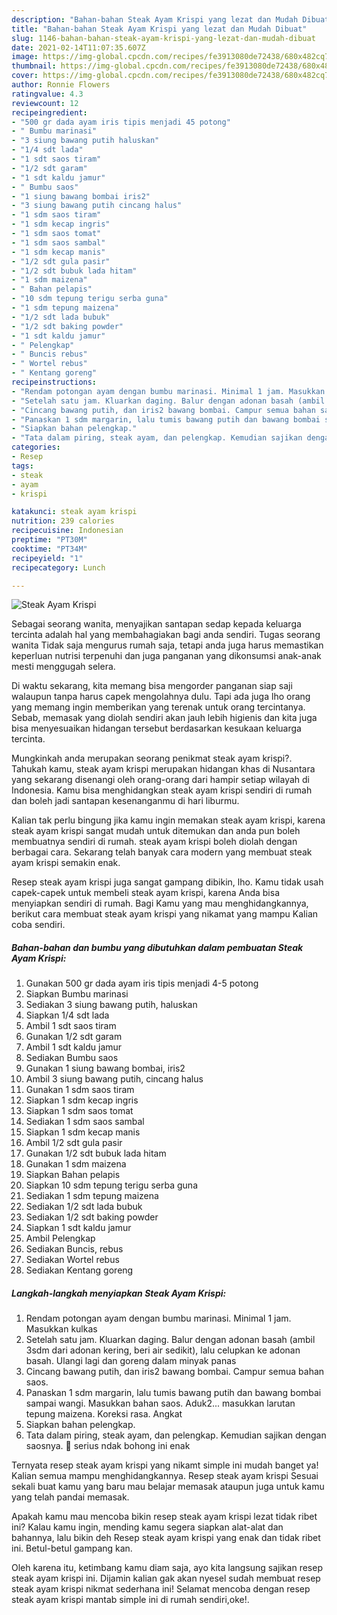 ```yaml
---
description: "Bahan-bahan Steak Ayam Krispi yang lezat dan Mudah Dibuat"
title: "Bahan-bahan Steak Ayam Krispi yang lezat dan Mudah Dibuat"
slug: 1146-bahan-bahan-steak-ayam-krispi-yang-lezat-dan-mudah-dibuat
date: 2021-02-14T11:07:35.607Z
image: https://img-global.cpcdn.com/recipes/fe3913080de72438/680x482cq70/steak-ayam-krispi-foto-resep-utama.jpg
thumbnail: https://img-global.cpcdn.com/recipes/fe3913080de72438/680x482cq70/steak-ayam-krispi-foto-resep-utama.jpg
cover: https://img-global.cpcdn.com/recipes/fe3913080de72438/680x482cq70/steak-ayam-krispi-foto-resep-utama.jpg
author: Ronnie Flowers
ratingvalue: 4.3
reviewcount: 12
recipeingredient:
- "500 gr dada ayam iris tipis menjadi 45 potong"
- " Bumbu marinasi"
- "3 siung bawang putih haluskan"
- "1/4 sdt lada"
- "1 sdt saos tiram"
- "1/2 sdt garam"
- "1 sdt kaldu jamur"
- " Bumbu saos"
- "1 siung bawang bombai iris2"
- "3 siung bawang putih cincang halus"
- "1 sdm saos tiram"
- "1 sdm kecap ingris"
- "1 sdm saos tomat"
- "1 sdm saos sambal"
- "1 sdm kecap manis"
- "1/2 sdt gula pasir"
- "1/2 sdt bubuk lada hitam"
- "1 sdm maizena"
- " Bahan pelapis"
- "10 sdm tepung terigu serba guna"
- "1 sdm tepung maizena"
- "1/2 sdt lada bubuk"
- "1/2 sdt baking powder"
- "1 sdt kaldu jamur"
- " Pelengkap"
- " Buncis rebus"
- " Wortel rebus"
- " Kentang goreng"
recipeinstructions:
- "Rendam potongan ayam dengan bumbu marinasi. Minimal 1 jam. Masukkan kulkas"
- "Setelah satu jam. Kluarkan daging. Balur dengan adonan basah (ambil 3sdm dari adonan kering, beri air sedikit), lalu celupkan ke adonan basah. Ulangi lagi dan goreng dalam minyak panas"
- "Cincang bawang putih, dan iris2 bawang bombai. Campur semua bahan saos."
- "Panaskan 1 sdm margarin, lalu tumis bawang putih dan bawang bombai sampai wangi. Masukkan bahan saos. Aduk2... masukkan larutan tepung maizena. Koreksi rasa. Angkat"
- "Siapkan bahan pelengkap."
- "Tata dalam piring, steak ayam, dan pelengkap. Kemudian sajikan dengan saosnya. 🥰 serius ndak bohong ini enak"
categories:
- Resep
tags:
- steak
- ayam
- krispi

katakunci: steak ayam krispi 
nutrition: 239 calories
recipecuisine: Indonesian
preptime: "PT30M"
cooktime: "PT34M"
recipeyield: "1"
recipecategory: Lunch

---
```



![Steak Ayam Krispi](https://img-global.cpcdn.com/recipes/fe3913080de72438/680x482cq70/steak-ayam-krispi-foto-resep-utama.jpg)

Sebagai seorang wanita, menyajikan santapan sedap kepada keluarga tercinta adalah hal yang membahagiakan bagi anda sendiri. Tugas seorang  wanita Tidak saja mengurus rumah saja, tetapi anda juga harus memastikan keperluan nutrisi terpenuhi dan juga panganan yang dikonsumsi anak-anak mesti menggugah selera.

Di waktu  sekarang, kita memang bisa mengorder panganan siap saji walaupun tanpa harus capek mengolahnya dulu. Tapi ada juga lho orang yang memang ingin memberikan yang terenak untuk orang tercintanya. Sebab, memasak yang diolah sendiri akan jauh lebih higienis dan kita juga bisa menyesuaikan hidangan tersebut berdasarkan kesukaan keluarga tercinta. 



Mungkinkah anda merupakan seorang penikmat steak ayam krispi?. Tahukah kamu, steak ayam krispi merupakan hidangan khas di Nusantara yang sekarang disenangi oleh orang-orang dari hampir setiap wilayah di Indonesia. Kamu bisa menghidangkan steak ayam krispi sendiri di rumah dan boleh jadi santapan kesenanganmu di hari liburmu.

Kalian tak perlu bingung jika kamu ingin memakan steak ayam krispi, karena steak ayam krispi sangat mudah untuk ditemukan dan anda pun boleh membuatnya sendiri di rumah. steak ayam krispi boleh diolah dengan berbagai cara. Sekarang telah banyak cara modern yang membuat steak ayam krispi semakin enak.

Resep steak ayam krispi juga sangat gampang dibikin, lho. Kamu tidak usah capek-capek untuk membeli steak ayam krispi, karena Anda bisa menyiapkan sendiri di rumah. Bagi Kamu yang mau menghidangkannya, berikut cara membuat steak ayam krispi yang nikamat yang mampu Kalian coba sendiri.

<!--inarticleads1-->

##### Bahan-bahan dan bumbu yang dibutuhkan dalam pembuatan Steak Ayam Krispi:

1. Gunakan 500 gr dada ayam iris tipis menjadi 4-5 potong
1. Siapkan  Bumbu marinasi
1. Sediakan 3 siung bawang putih, haluskan
1. Siapkan 1/4 sdt lada
1. Ambil 1 sdt saos tiram
1. Gunakan 1/2 sdt garam
1. Ambil 1 sdt kaldu jamur
1. Sediakan  Bumbu saos
1. Gunakan 1 siung bawang bombai, iris2
1. Ambil 3 siung bawang putih, cincang halus
1. Gunakan 1 sdm saos tiram
1. Siapkan 1 sdm kecap ingris
1. Siapkan 1 sdm saos tomat
1. Sediakan 1 sdm saos sambal
1. Siapkan 1 sdm kecap manis
1. Ambil 1/2 sdt gula pasir
1. Gunakan 1/2 sdt bubuk lada hitam
1. Gunakan 1 sdm maizena
1. Siapkan  Bahan pelapis
1. Siapkan 10 sdm tepung terigu serba guna
1. Sediakan 1 sdm tepung maizena
1. Sediakan 1/2 sdt lada bubuk
1. Sediakan 1/2 sdt baking powder
1. Siapkan 1 sdt kaldu jamur
1. Ambil  Pelengkap
1. Sediakan  Buncis, rebus
1. Sediakan  Wortel rebus
1. Sediakan  Kentang goreng




<!--inarticleads2-->

##### Langkah-langkah menyiapkan Steak Ayam Krispi:

1. Rendam potongan ayam dengan bumbu marinasi. Minimal 1 jam. Masukkan kulkas
1. Setelah satu jam. Kluarkan daging. Balur dengan adonan basah (ambil 3sdm dari adonan kering, beri air sedikit), lalu celupkan ke adonan basah. Ulangi lagi dan goreng dalam minyak panas
1. Cincang bawang putih, dan iris2 bawang bombai. Campur semua bahan saos.
1. Panaskan 1 sdm margarin, lalu tumis bawang putih dan bawang bombai sampai wangi. Masukkan bahan saos. Aduk2... masukkan larutan tepung maizena. Koreksi rasa. Angkat
1. Siapkan bahan pelengkap.
1. Tata dalam piring, steak ayam, dan pelengkap. Kemudian sajikan dengan saosnya. 🥰 serius ndak bohong ini enak




Ternyata resep steak ayam krispi yang nikamt simple ini mudah banget ya! Kalian semua mampu menghidangkannya. Resep steak ayam krispi Sesuai sekali buat kamu yang baru mau belajar memasak ataupun juga untuk kamu yang telah pandai memasak.

Apakah kamu mau mencoba bikin resep steak ayam krispi lezat tidak ribet ini? Kalau kamu ingin, mending kamu segera siapkan alat-alat dan bahannya, lalu bikin deh Resep steak ayam krispi yang enak dan tidak ribet ini. Betul-betul gampang kan. 

Oleh karena itu, ketimbang kamu diam saja, ayo kita langsung sajikan resep steak ayam krispi ini. Dijamin kalian gak akan nyesel sudah membuat resep steak ayam krispi nikmat sederhana ini! Selamat mencoba dengan resep steak ayam krispi mantab simple ini di rumah sendiri,oke!.

